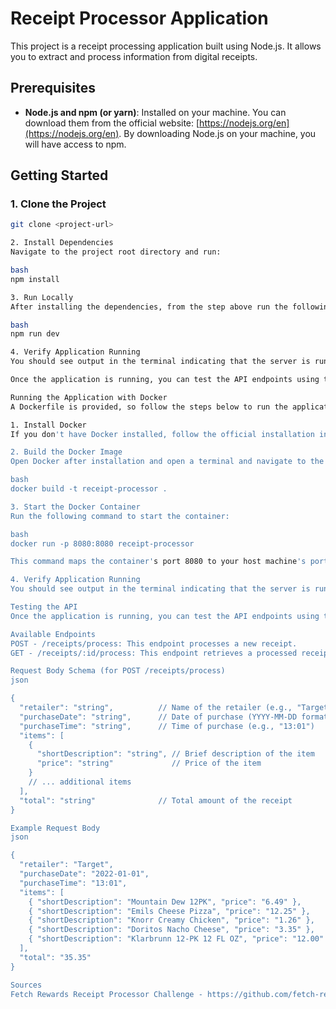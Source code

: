 # Receipt Processor Application

This project is a receipt processing application built using Node.js. It allows you to extract and process information from digital receipts.

## Prerequisites

- **Node.js and npm (or yarn)**: Installed on your machine. You can download them from the official website: [https://nodejs.org/en](https://nodejs.org/en). By downloading Node.js on your machine, you will have access to npm.

## Getting Started

### 1. Clone the Project

```bash
git clone <project-url>

2. Install Dependencies
Navigate to the project root directory and run:

bash
npm install

3. Run Locally
After installing the dependencies, from the step above run the following command:

bash
npm run dev

4. Verify Application Running
You should see output in the terminal indicating that the server is running on port 8080.

Once the application is running, you can test the API endpoints using tools like Postman or Insomnia.

Running the Application with Docker
A Dockerfile is provided, so follow the steps below to run the application.

1. Install Docker
If you don't have Docker installed, follow the official installation instructions: https://docs.docker.com/get-docker/

2. Build the Docker Image
Open Docker after installation and open a terminal and navigate to the project root directory where the Dockerfile is located and run:

bash
docker build -t receipt-processor .

3. Start the Docker Container
Run the following command to start the container:

bash
docker run -p 8080:8080 receipt-processor

This command maps the container's port 8080 to your host machine's port 8080.

4. Verify Application Running
You should see output in the terminal indicating that the server is running on port 8080.

Testing the API
Once the application is running, you can test the API endpoints using tools like Postman or Insomnia.

Available Endpoints
POST - /receipts/process: This endpoint processes a new receipt.
GET - /receipts/:id/process: This endpoint retrieves a processed receipt with the specified ID.

Request Body Schema (for POST /receipts/process)
json

{
  "retailer": "string",          // Name of the retailer (e.g., "Target")
  "purchaseDate": "string",      // Date of purchase (YYYY-MM-DD format)
  "purchaseTime": "string",      // Time of purchase (e.g., "13:01")
  "items": [
    {
      "shortDescription": "string", // Brief description of the item
      "price": "string"             // Price of the item
    }
    // ... additional items
  ],
  "total": "string"              // Total amount of the receipt
}

Example Request Body
json

{
  "retailer": "Target",
  "purchaseDate": "2022-01-01",
  "purchaseTime": "13:01",
  "items": [
    { "shortDescription": "Mountain Dew 12PK", "price": "6.49" },
    { "shortDescription": "Emils Cheese Pizza", "price": "12.25" },
    { "shortDescription": "Knorr Creamy Chicken", "price": "1.26" },
    { "shortDescription": "Doritos Nacho Cheese", "price": "3.35" },
    { "shortDescription": "Klarbrunn 12-PK 12 FL OZ", "price": "12.00" }
  ],
  "total": "35.35"
}

Sources
Fetch Rewards Receipt Processor Challenge - https://github.com/fetch-rewards/receipt-processor-challenge?tab=readme-ov-file
```
